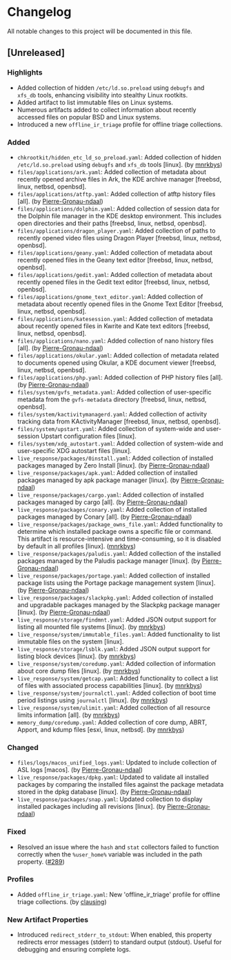 # Changelog

All notable changes to this project will be documented in this file.  

## [Unreleased]

### Highlights

- Added collection of hidden `/etc/ld.so.preload` using `debugfs` and `xfs_db` tools, enhancing visibility into stealthy Linux rootkits.
- Added artifact to list immutable files on Linux systems.
- Numerous artifacts added to collect information about recently accessed files on popular BSD and Linux systems.
- Introduced a new `offline_ir_triage` profile for offline triage collections.

### Added

- `chkrootkit/hidden_etc_ld_so_preload.yaml`: Added collection of hidden `/etc/ld.so.preload` using `debugfs` and `xfs_db` tools [linux]. (by [mnrkbys](https://github.com/mnrkbys))
- `files/applications/ark.yaml`: Added collection of metadata about recently opened archive files in Ark, the KDE archive manager [freebsd, linux, netbsd, openbsd].
- `files/applications/atftp.yaml`: Added collection of atftp history files [all]. (by [Pierre-Gronau-ndaal](https://github.com/Pierre-Gronau-ndaal))
- `files/applications/dolphin.yaml`: Added collection of session data for the Dolphin file manager in the KDE desktop environment. This includes open directories and their paths [freebsd, linux, netbsd, openbsd].
- `files/applications/dragon_player.yaml`: Added collection of paths to recently opened video files using Dragon Player [freebsd, linux, netbsd, openbsd].
- `files/applications/geany.yaml`: Added collection of metadata about recently opened files in the Geany text editor [freebsd, linux, netbsd, openbsd].
- `files/applications/gedit.yaml`: Added collection of metadata about recently opened files in the Gedit text editor [freebsd, linux, netbsd, openbsd].
- `files/applications/gnome_text_editor.yaml`: Added collection of metadata about recently opened files in the Gnome Text Editor [freebsd, linux, netbsd, openbsd].
- `files/applications/katesession.yaml`: Added collection of metadata about recently opened files in Kwrite and Kate text editors [freebsd, linux, netbsd, openbsd].
- `files/applications/nano.yaml`: Added collection of nano history files [all]. (by [Pierre-Gronau-ndaal](https://github.com/Pierre-Gronau-ndaal))
- `files/applications/okular.yaml`: Added collection of metadata related to documents opened using Okular, a KDE document viewer [freebsd, linux, netbsd, openbsd].
- `files/applications/php.yaml`: Added collection of PHP history files [all]. (by [Pierre-Gronau-ndaal](https://github.com/Pierre-Gronau-ndaal))
- `files/system/gvfs_metadata.yaml`: Added collection of user-specific metadata from the `gvfs-metadata` directory [freebsd, linux, netbsd, openbsd].
- `files/system/kactivitymanagerd.yaml`: Added collection of activity tracking data from KActivityManager [freebsd, linux, netbsd, openbsd].
- `files/system/upstart.yaml`: Added collection of system-wide and user-session Upstart configuration files [linux].
- `files/system/xdg_autostart.yaml`: Added collection of system-wide and user-specific XDG autostart files [linux].
- `live_response/packages/0install.yaml`: Added collection of installed packages managed by Zero Install [linux]. (by [Pierre-Gronau-ndaal](https://github.com/Pierre-Gronau-ndaal))
- `live_response/packages/apk.yaml`: Added collection of installed packages managed by apk package manager [linux]. (by [Pierre-Gronau-ndaal](https://github.com/Pierre-Gronau-ndaal))
- `live_response/packages/cargo.yaml`: Added collection of installed packages managed by cargo [all]. (by [Pierre-Gronau-ndaal](https://github.com/Pierre-Gronau-ndaal))
- `live_response/packages/conary.yaml`: Added collection of installed packages managed by Conary [all]. (by [Pierre-Gronau-ndaal](https://github.com/Pierre-Gronau-ndaal))
- `live_response/packages/package_owns_file.yaml`: Added functionality to determine which installed package owns a specific file or command. This artifact is resource-intensive and time-consuming, so it is disabled by default in all profiles [linux]. ([mnrkbys](https://github.com/mnrkbys))
- `live_response/packages/paludis.yaml`: Added collection of the installed packages managed by the Paludis package manager [linux]. (by [Pierre-Gronau-ndaal](https://github.com/Pierre-Gronau-ndaal))
- `live_response/packages/portage.yaml`: Added collection of installed package lists using the Portage package management system [linux]. (by [Pierre-Gronau-ndaal](https://github.com/Pierre-Gronau-ndaal))
- `live_response/packages/slackpkg.yaml`: Added collection of installed and upgradable packages managed by the Slackpkg package manager [linux]. (by [Pierre-Gronau-ndaal](https://github.com/Pierre-Gronau-ndaal))
- `live_response/storage/findmnt.yaml`: Added JSON output support for listing all mounted file systems [linux]. (by [mnrkbys](https://github.com/mnrkbys))
- `live_response/system/immutable_files.yaml`: Added functionality to list immutable files on the system [linux].
- `live_response/storage/lsblk.yaml`: Added JSON output support for listing block devices [linux]. (by [mnrkbys](https://github.com/mnrkbys))
- `live_response/system/coredump.yaml`: Added collection of information about core dump files [linux]. (by [mnrkbys](https://github.com/mnrkbys))
- `live_response/system/getcap.yaml`: Added functionality to collect a list of files with associated process capabilities [linux]. (by [mnrkbys](https://github.com/mnrkbys))
- `live_response/system/journalctl.yaml`: Added collection of boot time period listings using `journalctl` [linux]. (by [mnrkbys](https://github.com/mnrkbys))
- `live_response/system/ulimit.yaml`: Added collection of all resource limits information [all]. (by [mnrkbys](https://github.com/mnrkbys))
- `memory_dump/coredump.yaml`: Added collection of core dump, ABRT, Apport, and kdump files [esxi, linux, netbsd]. (by [mnrkbys](https://github.com/mnrkbys))

### Changed
- `files/logs/macos_unified_logs.yaml`: Updated to include collection of ASL logs [macos]. (by [Pierre-Gronau-ndaal](https://github.com/Pierre-Gronau-ndaal))
- `live_response/packages/dpkg.yaml`: Updated to validate all installed packages by comparing the installed files against the package metadata stored in the dpkg database [linux]. (by [Pierre-Gronau-ndaal](https://github.com/Pierre-Gronau-ndaal))
- `live_response/packages/snap.yaml`: Updated collection to display installed packages including all revisions [linux]. (by [Pierre-Gronau-ndaal](https://github.com/Pierre-Gronau-ndaal))

### Fixed
- Resolved an issue where the `hash` and `stat` collectors failed to function correctly when the `%user_home%` variable was included in the path property. ([#289](https://github.com/tclahr/uac/issues/289))

### Profiles
- Added `offline_ir_triage.yaml`: New 'offline_ir_triage' profile for offline triage collections. (by [clausing](https://github.com/clausing))

### New Artifact Properties
- Introduced `redirect_stderr_to_stdout`: When enabled, this property redirects error messages (stderr) to standard output (stdout). Useful for debugging and ensuring complete logs.
